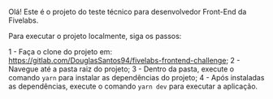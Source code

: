 Olá! Este é o projeto do teste técnico para desenvolvedor Front-End da Fivelabs.

Para executar o projeto localmente, siga os passos:

1 - Faça o clone do projeto em: https://gitlab.com/DouglasSantos94/fivelabs-frontend-challenge;
2 - Navegue até a pasta raiz do projeto;
3 - Dentro da pasta, execute o comando `yarn` para instalar as dependências do projeto;
4 - Após instaladas as dependências, execute o comando `yarn dev` para executar a aplicação.
